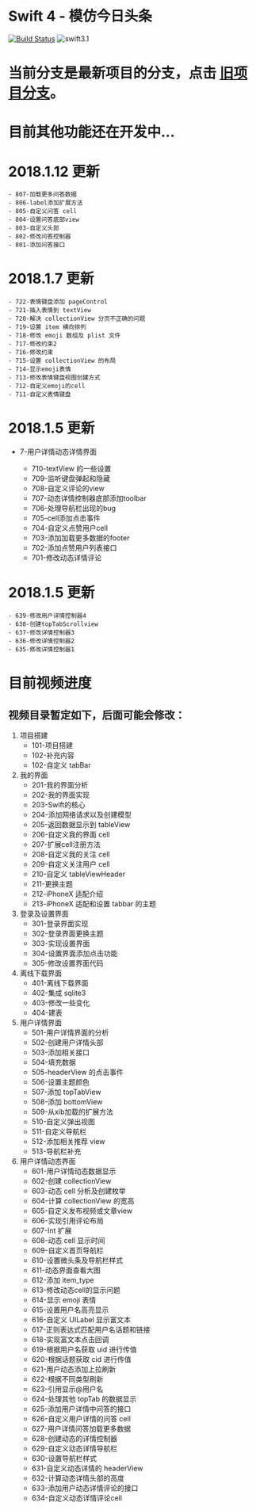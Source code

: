 # Swift 4 - 模仿今日头条

[![Build Status](https://travis-ci.org/hrscy/TodayNews.svg?branch=master)](https://travis-ci.org/hrscy/TodayNews) ![swift3.1](https://img.shields.io/badge/language-swift%204-orange.svg)

# 当前分支是最新项目的分支，点击 [旧项目分支](https://github.com/hrscy/TodayNews/tree/TodayNews-old)。

# 目前其他功能还在开发中...

# 2018.1.12 更新

    - 807-加载更多问答数据
    - 806-label添加扩展方法
    - 805-自定义问答 cell
    - 804-设置问答底部view
    - 803-自定义头部
    - 802-修改问答控制器
    - 801-添加问答接口

# 2018.1.7 更新

    - 722-表情键盘添加 pageControl
    - 721-插入表情到 textView
    - 720-解决 collectionView 分页不正确的问题
    - 719-设置 item 横向排列
    - 718-修改 emoji 数组及 plist 文件
    - 717-修改约束2
    - 716-修改约束
    - 715-设置 collectionView 的布局
    - 714-显示emoji表情
    - 713-修改表情键盘视图创建方式
    - 712-自定义emoji的cell
    - 711-自定义表情键盘

# 2018.1.5 更新
- 7-用户详情动态详情界面

    - 710-textView 的一些设置
    - 709-监听键盘弹起和隐藏
    - 708-自定义评论的view
    - 707-动态详情控制器底部添加toolbar
    - 706-处理导航栏出现的bug
    - 705-cell添加点击事件
    - 704-自定义点赞用户cell
    - 703-添加加载更多数据的footer
    - 702-添加点赞用户列表接口
    - 701-修改动态详情评论

# 2018.1.5 更新

    - 639-修改用户详情控制器4
    - 638-创建topTabScrollview
    - 637-修改详情控制器3
    - 636-修改详情控制器2
    - 635-修改详情控制器1

# 目前视频进度
## 视频目录暂定如下，后面可能会修改：

1. 项目搭建
   - 101-项目搭建
   - 102-补充内容
   - 102-自定义 tabBar
2. 我的界面
   - 201-我的界面分析
   - 202-我的界面实现
   - 203-Swift的核心
   - 204-添加网络请求以及创建模型
   - 205-返回数据显示到 tableView
   - 206-自定义我的界面 cell
   - 207-扩展cell注册方法
   - 208-自定义我的关注 cell
   - 209-自定义关注用户 cell
   - 210-自定义 tableViewHeader
   - 211-更换主题
   - 212-iPhoneX 适配介绍
   - 213-iPhoneX 适配和设置 tabbar 的主题
3. 登录及设置界面
   - 301-登录界面实现
   - 302-登录界面更换主题
   - 303-实现设置界面
   - 304-设置界面添加点击功能
   - 305-修改设置界面代码
4. 离线下载界面
   - 401-离线下载界面
   - 402-集成 sqlite3
   - 403-修改一些变化
   - 404-建表
5. 用户详情界面
   - 501-用户详情界面的分析
   - 502-创建用户详情头部
   - 503-添加相关接口
   - 504-填充数据
   - 505-headerView 的点击事件
   - 506-设置主题颜色
   - 507-添加 topTabView
   - 508-添加 bottomView
   - 509-从xib加载的扩展方法
   - 510-自定义弹出视图
   - 511-自定义导航栏
   - 512-添加相关推荐 view
   - 513-导航栏补充
6. 用户详情动态界面
   - 601-用户详情动态数据显示
   - 602-创建 collectionView
   - 603-动态 cell 分析及创建枚举
   - 604-计算 collectionView 的宽高
   - 605-自定义发布视频或文章view
   - 606-实现引用评论布局
   - 607-Int 扩展
   - 608-动态 cell 显示时间
   - 609-自定义首页导航栏
   - 610-设置微头条及导航栏样式
   - 611-动态界面查看大图
   - 612-添加 item_type
   - 613-修改动态cell的显示问题
   - 614-显示 emoji 表情
   - 615-设置用户名高亮显示
   - 616-自定义 UILabel 显示富文本
   - 617-正则表达式匹配用户名话题和链接
   - 618-实现富文本点击回调
   - 619-根据用户名获取 uid 进行传值
   - 620-根据话题获取 cid 进行传值
   - 621-用户动态添加上拉刷新
   - 622-根据不同类型刷新
   - 623-引用显示@用户名
   - 624-处理其他 topTab 的数据显示
   - 625-添加用户详情中问答的接口
   - 626-自定义用户详情的问答 cell
   - 627-用户详情问答加载更多数据
   - 628-创建动态的详情控制器
   - 629-自定义动态详情导航栏
   - 630-设置导航栏样式
   - 631-自定义动态详情的 headerView
   - 632-计算动态详情头部的高度
   - 633-添加用户动态详情评论的接口
   - 634-自定义动态详情评论cell
